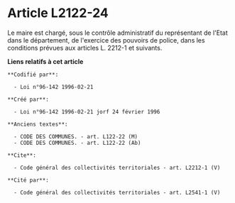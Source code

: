 # Article L2122-24

Le maire est chargé, sous le contrôle administratif du représentant de l'Etat dans le département, de l'exercice des pouvoirs
de police, dans les conditions prévues aux articles L. 2212-1 et suivants.

**Liens relatifs à cet article**

	**Codifié par**:

	  - Loi n°96-142 1996-02-21

	**Créé par**:

	  - Loi n°96-142 1996-02-21 jorf 24 février 1996

	**Anciens textes**:

	  - CODE DES COMMUNES. - art. L122-22 (M)
	  - CODE DES COMMUNES. - art. L122-22 (Ab)

	**Cite**:

	  - Code général des collectivités territoriales - art. L2212-1 (V)

	**Cité par**:

	  - Code général des collectivités territoriales - art. L2541-1 (V)
